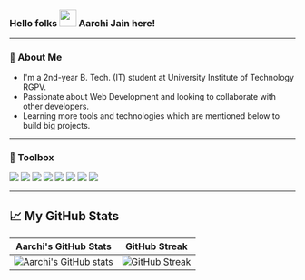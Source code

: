### Hello folks <img src="https://raw.githubusercontent.com/MartinHeinz/MartinHeinz/master/wave.gif" width="30px"> Aarchi Jain here!

---

### 🚀 About Me
- I'm a 2nd-year B. Tech. (IT) student at University Institute of Technology RGPV.
- Passionate about Web Development and looking to collaborate with other developers. 
- Learning more tools and technologies which are mentioned below to build big projects.

---

### 🧰 Toolbox
![](https://img.shields.io/badge/HTML5-E34F26?style=for-the-badge&logo=html5&logoColor=white)
![](https://img.shields.io/badge/CSS3-1572B6?style=for-the-badge&logo=css3&logoColor=white)
![](https://img.shields.io/badge/JavaScript-F7DF1E?style=for-the-badge&logo=javascript&logoColor=black)
![](https://img.shields.io/badge/Bootstrap-5A3C84?style=for-the-badge&logo=bootstrap&logoColor=white)
![](https://img.shields.io/badge/CPP-7AB5CF?style=for-the-badge&logo=cplusplus&logoColor=white)
![](https://img.shields.io/badge/Git-3E2C00?style=for-the-badge&logo=git&logoColor=F1502F)
![](https://img.shields.io/badge/GitHub-fafafa?style=for-the-badge&logo=github&logoColor=4078c0)
![](https://img.shields.io/badge/Markdown-000000?style=for-the-badge&logo=markdown&logoColor=white)

---
  
## &#x1f4c8; My GitHub Stats
| Aarchi's GitHub Stats | GitHub Streak |
| --- | --- |
[![Aarchi's GitHub stats](https://github-readme-stats.vercel.app/api?username=aarchijain1&show_icons=true)](https://github.com/aarchijain1) | [![GitHub Streak](https://github-readme-streak-stats.herokuapp.com?user=aarchijain1)](https://github.com/aarchijain1) |

